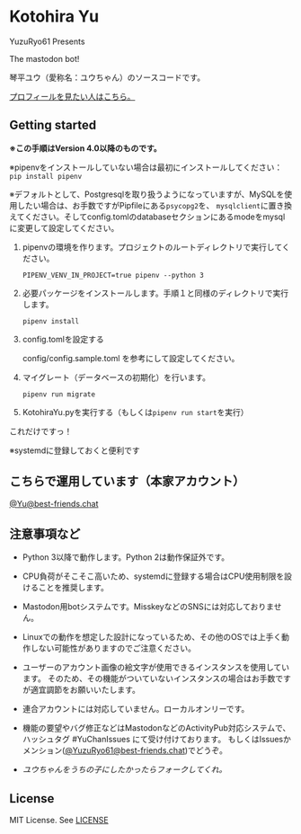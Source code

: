 # Kotohira Yu

YuzuRyo61 Presents

The mastodon bot!

琴平ユウ（愛称名：ユウちゃん）のソースコードです。

[プロフィールを見たい人はこちら。](PROFILE.md)

## Getting started

**※この手順はVersion 4.0以降のものです。**

※pipenvをインストールしていない場合は最初にインストールしてください：```pip install pipenv```

※デフォルトとして、Postgresqlを取り扱うようになっていますが、MySQLを使用したい場合は、お手数ですがPipfileにある```psycopg2```を、
```mysqlclient```に置き換えてください。そしてconfig.tomlのdatabaseセクションにあるmodeをmysqlに変更して設定してください。

1. pipenvの環境を作ります。プロジェクトのルートディレクトリで実行してください。

   ```PIPENV_VENV_IN_PROJECT=true pipenv --python 3```

2. 必要パッケージをインストールします。手順１と同様のディレクトリで実行します。

   ```pipenv install```

3. config.tomlを設定する

   config/config.sample.toml を参考にして設定してください。

4. マイグレート（データベースの初期化）を行います。

   ```pipenv run migrate```

5. KotohiraYu.pyを実行する（もしくは```pipenv run start```を実行）

これだけですっ！

※systemdに登録しておくと便利です

## こちらで運用しています（本家アカウント）

[@Yu@best-friends.chat](https://best-friends.chat/@Yu)

## 注意事項など

- Python 3以降で動作します。Python 2は動作保証外です。

- CPU負荷がそこそこ高いため、systemdに登録する場合はCPU使用制限を設けることを推奨します。

- Mastodon用botシステムです。MisskeyなどのSNSには対応しておりません。

- Linuxでの動作を想定した設計になっているため、その他のOSでは上手く動作しない可能性がありますのでご注意ください。

- ユーザーのアカウント画像の絵文字が使用できるインスタンスを使用しています。
  そのため、その機能がついていないインスタンスの場合はお手数ですが適宜調節をお願いいたします。

- 連合アカウントには対応していません。ローカルオンリーです。

- 機能の要望やバグ修正などはMastodonなどのActivityPub対応システムで、ハッシュタグ #YuChanIssues にて受け付けております。
  もしくはIssuesかメンション([@YuzuRyo61@best-friends.chat](https://best-friends.chat/@YuzuRyo61))でどうぞ。

- *ユウちゃんをうちの子にしたかったらフォークしてくれ。*

## License

MIT License. See [LICENSE](LICENSE)
